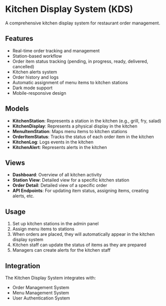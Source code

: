 # Kitchen Display System (KDS)

A comprehensive kitchen display system for restaurant order management.

## Features

- Real-time order tracking and management
- Station-based workflow
- Order item status tracking (pending, in progress, ready, delivered, cancelled)
- Kitchen alerts system
- Order history and logs
- Automatic assignment of menu items to kitchen stations
- Dark mode support
- Mobile-responsive design

## Models

- **KitchenStation**: Represents a station in the kitchen (e.g., grill, fry, salad)
- **KitchenDisplay**: Represents a physical display in the kitchen
- **MenuItemStation**: Maps menu items to kitchen stations
- **OrderItemStatus**: Tracks the status of each order item in the kitchen
- **KitchenLog**: Logs events in the kitchen
- **KitchenAlert**: Represents alerts in the kitchen

## Views

- **Dashboard**: Overview of all kitchen activity
- **Station View**: Detailed view for a specific kitchen station
- **Order Detail**: Detailed view of a specific order
- **API Endpoints**: For updating item status, assigning items, creating alerts, etc.

## Usage

1. Set up kitchen stations in the admin panel
2. Assign menu items to stations
3. When orders are placed, they will automatically appear in the kitchen display system
4. Kitchen staff can update the status of items as they are prepared
5. Managers can create alerts for the kitchen staff

## Integration

The Kitchen Display System integrates with:

- Order Management System
- Menu Management System
- User Authentication System
